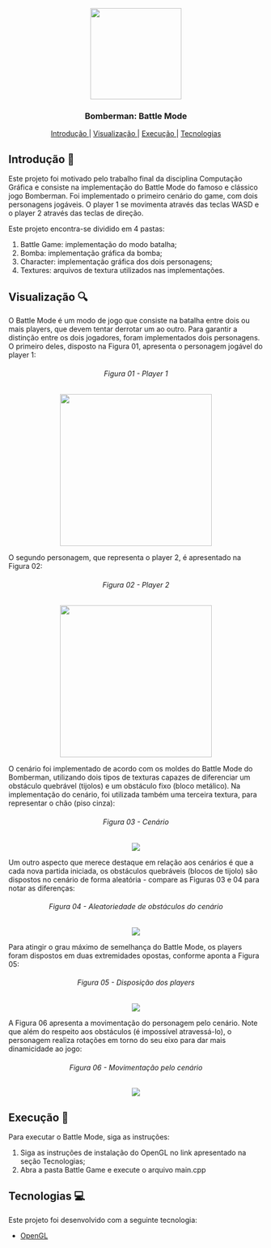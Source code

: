 <p align="center">
  <img src="https://res.cloudinary.com/dqqh1oigi/image/upload/v1596382616/bomberman_jza1y3.png" 
       width="180"/> </br>
</p>

<h3 align="center">
  Bomberman: Battle Mode
</h3>

<p align="center">
  <a href="#Introdução-memo"> Introdução </a>
   | 
  <a href="#Visualização-mag"> Visualização </a>
   | 
  <a href="#Execução-rocket"> Execução </a>
   | 
  <a href="#Tecnologias-computer"> Tecnologias </a>
</p>

## Introdução :memo:

Este projeto foi motivado pelo trabalho final da disciplina Computação Gráfica e consiste na implementação do Battle Mode do 
famoso e clássico jogo Bomberman. Foi implementado o primeiro cenário do game, com dois personagens jogáveis. O player 1 se 
movimenta através das teclas WASD e o player 2 através das teclas de direção.

Este projeto encontra-se dividido em 4 pastas:

<p>
  <ol>
    <li> Battle Game: implementação do modo batalha; </li>
    <li> Bomba: implementação gráfica da bomba; </li>
    <li> Character: implementação gráfica dos dois personagens; </li>
    <li> Textures: arquivos de textura utilizados nas implementações. </li>
  </ol>
</p>

## Visualização :mag:

O Battle Mode é um modo de jogo que consiste na batalha entre dois ou mais players, que devem tentar derrotar um ao outro. Para garantir a 
distinção entre os dois jogadores, foram implementados dois personagens. O primeiro deles, disposto na Figura 01, apresenta o personagem 
jogável do player 1:

<h6 align="center"> Figura 01 - Player 1 </h6>
<p align="center">
  <img src="https://res.cloudinary.com/dqqh1oigi/image/upload/v1592168587/Boneco_ufojuf.gif"
       width="300"/> </br>
</p>

O segundo personagem, que representa o player 2, é apresentado na Figura 02:

<h6 align="center"> Figura 02 - Player 2 </h6>
<p align="center">
  <img src="https://res.cloudinary.com/dqqh1oigi/image/upload/v1592168587/Player2_gk5lki.gif" 
       width="300"/> </br>
</p>

O cenário foi implementado de acordo com os moldes do Battle Mode do Bomberman, utilizando dois tipos de texturas capazes 
de diferenciar um obstáculo quebrável (tijolos) e um obstáculo fixo (bloco metálico). Na implementação do cenário, foi utilizada 
também uma terceira textura, para representar o chão (piso cinza):

<h6 align="center"> Figura 03 - Cenário </h6>
<p align="center">
  <img src="https://res.cloudinary.com/dqqh1oigi/image/upload/v1592168587/Cen%C3%A1rio_xh4wdp.png" /> </br>
</p>

Um outro aspecto que merece destaque em relação aos cenários é que a cada nova partida iniciada, os obstáculos quebráveis 
(blocos de tijolo) são dispostos no cenário de forma aleatória - compare as Figuras 03 e 04 para notar as diferenças: 

<h6 align="center"> Figura 04 - Aleatoriedade de obstáculos do cenário </h6>
<p align="center">
  <img src="https://res.cloudinary.com/dqqh1oigi/image/upload/v1592168587/Cen%C3%A1rio1.1_g5wnrn.png" /> </br>
</p>

Para atingir o grau máximo de semelhança do Battle Mode, os players foram dispostos em duas extremidades opostas, conforme 
aponta a Figura 05:

<h6 align="center"> Figura 05 - Disposição dos players </h6>
<p align="center">
  <img src="https://res.cloudinary.com/dqqh1oigi/image/upload/v1592168587/Cen%C3%A1rio2_mquhbx.png" /> </br>
</p>

A Figura 06 apresenta a movimentação do personagem pelo cenário. Note que além do respeito aos obstáculos (é impossível atravessá-lo), 
o personagem realiza rotações em torno do seu eixo para dar mais dinamicidade ao jogo:

<h6 align="center"> Figura 06 - Movimentação pelo cenário </h6>
<p align="center">
  <img src="https://res.cloudinary.com/dqqh1oigi/image/upload/v1592168587/Movimento2_qwc9wd.gif" /> </br>
</p>

## Execução :rocket:

Para executar o Battle Mode, siga as instruções:

<p>
  <ol>
    <li> Siga as instruções de instalação do OpenGL no link apresentado na seção Tecnologias; </li>
    <li> Abra a pasta Battle Game e execute o arquivo main.cpp </li>
  </ol>
</p>

## Tecnologias :computer:

Este projeto foi desenvolvido com a seguinte tecnologia:

- [OpenGL](https://www.opengl.org/)


